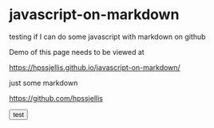 # javascript-on-markdown
testing if I can do some javascript with markdown on github


Demo of this page needs to be viewed at 

https://hpssjellis.github.io/javascript-on-markdown/


just some markdown

https://github.com/hpssjellis





<input type="button" value="test" onclick="{alert('wow');}">
